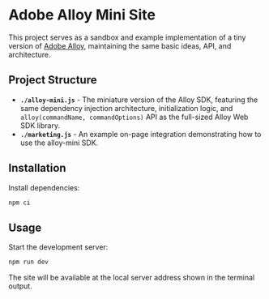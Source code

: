 # Adobe Alloy Mini Site

This project serves as a sandbox and example implementation of a tiny version of [Adobe Alloy](https://github.com/adobe/alloy), maintaining the same basic ideas, API, and architecture.

## Project Structure

- **`./alloy-mini.js`** - The miniature version of the Alloy SDK, featuring the same dependency injection architecture, initialization logic, and `alloy(commandName, commandOptions)` API as the full-sized Alloy Web SDK library.
- **`./marketing.js`** - An example on-page integration demonstrating how to use the alloy-mini SDK.

## Installation

Install dependencies:

```bash
npm ci
```

## Usage

Start the development server:

```bash
npm run dev
```

The site will be available at the local server address shown in the terminal output. 
